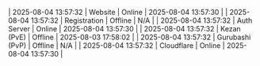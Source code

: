 | 2025-08-04 13:57:32 | Website | Online | 2025-08-04 13:57:30 |
| 2025-08-04 13:57:32 | Registration | Offline | N/A |
| 2025-08-04 13:57:32 | Auth Server | Online | 2025-08-04 13:57:30 |
| 2025-08-04 13:57:32 | Kezan (PvE) | Offline | 2025-08-03 17:58:02 |
| 2025-08-04 13:57:32 | Gurubashi (PvP) | Offline | N/A |
| 2025-08-04 13:57:32 | Cloudflare | Online | 2025-08-04 13:57:30 |
